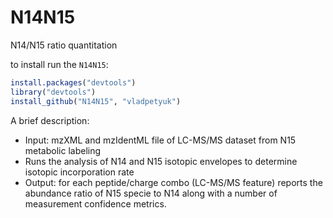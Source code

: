 N14N15
======

N14/N15 ratio quantitation

to install run the `N14N15`:

```r
install.packages("devtools")
library("devtools")
install_github("N14N15", "vladpetyuk")
```

A brief description:
* Input: mzXML and mzIdentML file of LC-MS/MS dataset from N15 metabolic labeling
* Runs the analysis of N14 and N15 isotopic envelopes to determine isotopic incorporation rate
* Output: for each peptide/charge combo (LC-MS/MS feature) reports the abundance ratio of N15 specie to N14 along with a number of measurement confidence metrics.
